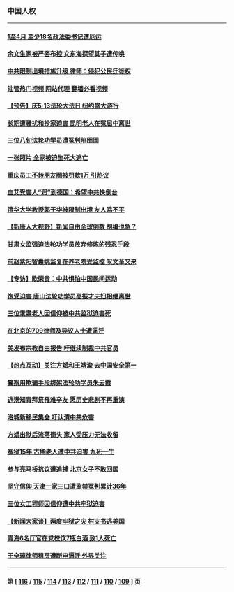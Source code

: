 ### 中国人权
---
#### [1至4月 至少18名政法委书记遭厄运](../../pages/ncid278/n13992339.md?05112045) 
#### [余文生家被严密布控 文东海探望其子遭传唤](../../pages/ncid278/n13992628.md?05112045) 
#### [中共限制出境措施升级 律师：侵犯公民迁徙权](../../pages/ncid278/n13991692.md?05112045) 
#### [油管热门视频 网站代理 翻墙必看视频](http://138.2.39.72:81/youtube.html?epic-marker?05112045)
#### [【预告】庆5‧13法轮大法日 纽约盛大游行](../../pages/ncid278/n13992381.md?05112045) 
#### [长期遭骚扰和抄家迫害 昆明老人在冤屈中离世](../../pages/ncid278/n13990487.md?05112045) 
#### [三位八旬法轮功学员遭冤判陷囹圄](../../pages/ncid278/n13988869.md?05112045) 
#### [一张照片 全家被迫生死大逃亡](../../pages/ncid278/n13990123.md?05112045) 
#### [重庆员工不转朋友圈被罚款1万 引热议](../../pages/ncid278/n13990047.md?05112045) 
#### [血艾受害人“润”到德国：希望中共快倒台](../../pages/ncid278/n13989323.md?05112045) 
#### [清华大学教授郭于华被限制出境 友人鸣不平](../../pages/ncid278/n13989250.md?05112045) 
#### [【新唐人大视野】新闻自由全球倒数 胡编也急？](../../pages/ncid278/n13989121.md?05112045) 
#### [甘肃女监强迫法轮功学员放弃修炼的残忍手段](../../pages/ncid278/n13988053.md?05112045) 
#### [前赵紫阳智囊姚监复在养老院受监控 叹文革又来](../../pages/ncid278/n13988681.md?05112045) 
#### [【专访】欧荣贵：中共惧怕中国民间运动](../../pages/ncid278/n13987518.md?05112045) 
#### [饱受迫害 唐山法轮功学员高振才夫妇相继离世](../../pages/ncid278/n13987209.md?05112045) 
#### [三位耄耋老人因信仰被中共监狱迫害死](../../pages/ncid278/n13986618.md?05112045) 
#### [在北京的709律师及异议人士遭逼迁](../../pages/ncid278/n13986543.md?05112045) 
#### [美发布宗教自由报告 吁继续制裁中共官员](../../pages/ncid278/n13986700.md?05112045) 
#### [【热点互动】关注方斌和王靖渝 去中国安全第一](../../pages/ncid278/n13986095.md?05112045) 
#### [警察用欺骗手段绑架法轮功学员朱云霞](../../pages/ncid278/n13985959.md?05112045) 
#### [逃港知青拜祭罹难卒友 愿历史悲剧不再重演](../../pages/ncid278/n13985618.md?05112045) 
#### [洛城新移民集会 吁认清中共危害](../../pages/ncid278/n13986012.md?05112045) 
#### [方斌出狱后流落街头 家人受压力无法收留](../../pages/ncid278/n13981951.md?05112045) 
#### [冤狱15年 古稀老人遭中共迫害 九死一生](../../pages/ncid278/n13985199.md?05112045) 
#### [参与亮马桥抗议遭追捕 北京女子不敢回国](../../pages/ncid278/n13985420.md?05112045) 
#### [坚守信仰 天津一家三口遭监禁冤判累计36年](../../pages/ncid278/n13983791.md?05112045) 
#### [三位女工程师因信仰遭中共牢狱迫害](../../pages/ncid278/n13982891.md?05112045) 
#### [【新闻大家谈】两度牢狱之灾 村支书逃美国](../../pages/ncid278/n13983854.md?05112045) 
#### [青海6名厅官在党校饮7瓶白酒 致1人死亡](../../pages/ncid278/n13982870.md?05112045) 
#### [王全璋律师租房遭断电逼迁 外界关注](../../pages/ncid278/n13982096.md?05112045) 

---
#### 第 [ [116](./116.md?05112045) / [115](./115.md?05112045) / [114](./114.md?05112045) / [113](./113.md?05112045) / [112](./112.md?05112045) / [111](./111.md?05112045) / [110](./110.md?05112045) / [109](./109.md?05112045) ] 页
